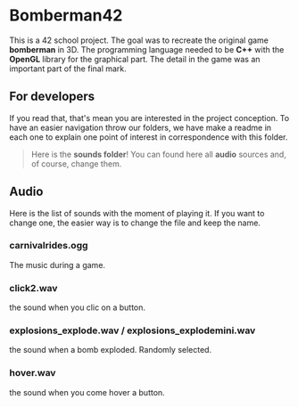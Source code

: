 # Bomberman42

This is a 42 school project. The goal was to recreate the original game **bomberman** in 3D. The programming language needed to be **C++** with the **OpenGL** library for the graphical part. The detail in the game was an important part of the final mark.

## For developers

If you read that, that's mean you are interested in the project conception. To have an easier navigation throw our folders, we have make a readme in each one to explain one point of interest in correspondence with this folder.

> Here is the **sounds folder**! You can found here all **audio** sources and, of course, change them.


## Audio
Here is the list of sounds with the moment of playing it.
If you want to change one, the easier way is to change the file and keep the name.
### carnivalrides.ogg
The music during a game.
### click2.wav
the sound when you clic on a button.
### explosions_explode.wav / explosions_explodemini.wav
the sound when a bomb exploded. Randomly selected.
### hover.wav
the sound when you come hover a button.